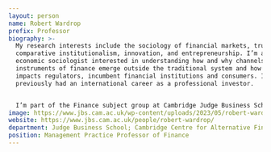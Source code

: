 ```yaml
---
layout: person
name: Robert Wardrop
prefix: Professor
biography: >-
  My research interests include the sociology of financial markets, trust,
  comparative institutionalism, innovation, and entrepreneurship. I’m an
  economic sociologist interested in understanding how and why channels and
  instruments of finance emerge outside the traditional system and how this
  impacts regulators, incumbent financial institutions and consumers. I
  previously had an international career as a professional investor.


  I’m part of the Finance subject group at Cambridge Judge Business School, which focuses on the investment and financial decisions of firms and institutions.
image: https://www.jbs.cam.ac.uk/wp-content/uploads/2023/05/robert-wardrop-703x396-1.jpg
website: https://www.jbs.cam.ac.uk/people/robert-wardrop/
department: Judge Business School; Cambridge Centre for Alternative Finance
position: Management Practice Professor of Finance
---
```

